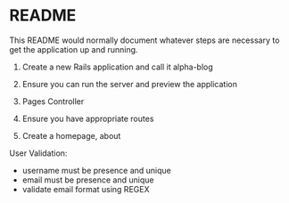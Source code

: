 # README

This README would normally document whatever steps are necessary to get the
application up and running.

1) Create a new Rails application and call it alpha-blog

2) Ensure you can run the server and preview the application

3) Pages Controller

4) Ensure you have appropriate routes

5) Create a homepage, about

User Validation:
  - username must be presence and unique
  - email must be presence and unique
  - validate email format using REGEX
